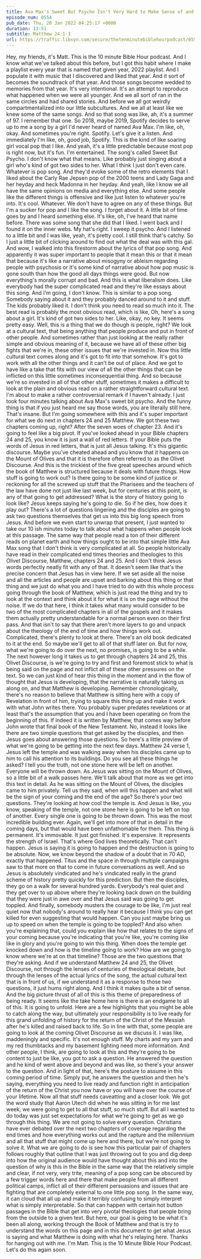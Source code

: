 ```yaml
---
title: Ava Max's Sweet But Psycho Isn't Very Hard to Make Sense of and the Olivet Discourse Is Pretty Manageable, Too
episode_num: 0554
pub_date: Thu, 20 Jan 2022 04:25:17 +0000
duration: 13:51
subtitle: Matthew 24:1-3
url: https://traffic.libsyn.com/secure/thetenminutebiblehourpodcast/0554_-_Ava_Maxs_Sweet_But_Psycho_Isnt_Very_Hard_to_Make_Sense_of_and_the_Olivet_Discourse_Is_Pretty_Managable_Too.mp3
---
```


 Hey, my friends, it's Matt. This is the 10 minute Bible Hour podcast. And I know what we've talked about this before, but I got this habit where I make a playlist every year that is named that given year, 2022 playlist. And I populate it with music that I discovered and liked that year. And it sort of becomes the soundtrack of that year. And those songs become wedded to memories from that year. It's very intentional. It's an attempt to reproduce what happened when we were all younger. And we all sort of ran in the same circles and had shared stories. And before we all got weirdly compartmentalized into our little subcultures. And we all at least like we knew some of the same songs. And so that song was like, ah, it's a summer of 97. I remember that one. So 2018, maybe 2019, Spotify decides to serve up to me a song by a girl I'd never heard of named Ava Max. I'm like, oh, okay. And sometimes you're right. Spotify. Let's give it a listen. And immediately I'm like, oh, good job, Spotify. This is the kind of like soaring girl vocal pop that I like. And yeah, it's a little predictable because most pop is right now, but it's fun. I'm entertained. The song's called Sweet But Psycho. I don't know what that means. Like probably just singing about a girl who's kind of got two sides to her. What I think I just don't even care. Whatever is pop song. And they'd evoke some of the retro elements that I liked about the Carly Rae Jepsen pop of the 2000 teens and Lady Gaga and her heyday and heck Madonna in her heyday. And yeah, like I know we all have the same opinions on media and everything else. And some people like the different things is offensive and like just listen to whatever you're into. It's cool. Whatever. We don't have to agree on any of these things. But I'm a sucker for pop and I like the song. I forget about it. A little bit of time goes by and I heard something else. It's like, oh, I've heard that name before. There was some song that she did that I liked. I went back and I found it on the inner webs. My hat's right. I sweep it psycho. And I listened to a little bit and I was like, yeah, it's pretty cool. I still think that's catchy. So I just a little bit of clicking around to find out what the deal was with this gal. And wow, I walked into this firestorm about the lyrics of that pop song. And apparently it was super important to people that it mean this or that it mean that because it's like a narrative about misogyny or ableism regarding people with psychosis or it's some kind of narrative about how pop music is gone south than how the good all days things were good. But now everything's morally corrupt and bad. And this is what liberalism does. Like everybody had the super complicated read and they're like essays about this song. And I'm going, I don't know. This is similar to a pop song. Somebody saying about it and they probably danced around to it and stuff. The kids probably liked it. I don't think you need to read so much into it. The best read is probably the most obvious read, which is like, Oh, here's a song about a girl. It's kind of got two sides to her. Like, okay, no key. It seems pretty easy. Well, this is a thing that we do though is people, right? We look at a cultural text, that being anything that people produce and put in front of other people. And sometimes rather than just looking at the really rather simple and obvious meaning of it, because we have all of these other big fights that we're in, these other issues that we're invested in. Now this little cultural text comes along and it's got to fit into that somehow. It's got to work with all the other things and it can't be out of place. And we got to have like a take that fits with our view of all the other things that can be inflicted on this little sometimes inconsequential thing. And so because we're so invested in all of that other stuff, sometimes it makes a difficult to look at the plain and obvious read on a rather straightforward cultural text. I'm about to make a rather controversial remark if I haven't already. I just took four minutes talking about Ava Max's sweet bit psycho. And the funny thing is that if you just heard me say those words, you are literally still here. That's insane. But I'm going somewhere with this and it's super important for what we do next in chapters 24 and 25 Matthew. We got these two chapters coming up, right? After the seven woes of chapter 23. And it's going to feel like a big pivot. If you've looked ahead in your Bible chapters 24 and 25, you know it is just a wall of red letters. If your Bible puts the words of Jesus in red letters, that is just all Jesus talking. It's this gigantic discourse. Maybe you've cheated ahead and you know that it happens on the Mount of Olives and that it is therefore often referred to as the Olivet Discourse. And this is the trickiest of the five great speeches around which the book of Matthew is structured because it deals with future things. How stuff is going to work out? Is there going to be some kind of justice or reckoning for all the screwed up stuff that the Pharisees and the teachers of the law have done not just like last week, but for centuries at this point, is any of that going to get addressed? What is the story of history going to look like? Jesus keeps saying he's going to die. So if he dies, how does it play out? There's a lot of questions lingering and the disciples are going to ask two questions themselves that get us into this big long speech from Jesus. And before we even start to unwrap that present, I just wanted to take our 10 ish minutes today to talk about what happens when people look at this passage. The same way that people read a ton of their different reads on planet earth and how things ought to be into that simple little Ava Max song that I don't think is very complicated at all. So people historically have read in their complicated end times theories and theologies to this Olivet Discourse, Matthew, chapters 24 and 25. And I don't think Jesus words perfectly neatly fit with any of that. It doesn't seem like that's the precise concern that Jesus has in view here. If we set aside all the noise and all the articles and people are upset and barking about this thing or that thing and we just do what you and I have tried to do with this whole process going through the book of Matthew, which is just read the thing and try to look at the context and think about it for what it is on the page without the noise. If we do that here, I think it takes what many would consider to be two of the most complicated chapters in all of the gospels and it makes them actually pretty understandable for a normal person even on their first pass. And that isn't to say that there aren't more layers to go and unpack about the theology of the end of time and how things work out. Complicated, there's plenty to look at there. There's an old book dedicated to it at the end. So maybe we'll get to all of that stuff later on. But for now, what we're going to do over the next, no promises, is going to be a while. The next however long it takes us to get through chapters 24 and 25, this Olivet Discourse, is we're going to try and first and foremost stick to what is being said on the page and not inflict all of these other pressures on the text. So we can just kind of hear this thing in the moment and in the flow of thought that Jesus is developing, that the narrative is naturally taking us along on, and that Matthew is developing. Remember chronologically, there's no reason to believe that Matthew is sitting here with a copy of Revelation in front of him, trying to square this thing up and make it work with what John writes there. You probably super predates revelations or at least that's the assumption that you and I have been operating on from the beginning of this. If indeed it is written by Matthew, that comes way before John wrote that final book of the New Testament. No, instead it looks like there are two simple questions that get asked by the disciples, and then Jesus goes about answering those questions. So here's a little preview of what we're going to be getting into the next few days. Matthew 24 verse 1, Jesus left the temple and was walking away when his disciples came up to him to call his attention to its buildings. Do you see all these things he asked? I tell you the truth, not one stone here will be left on another. Everyone will be thrown down. As Jesus was sitting on the Mount of Olives, so a little bit of a walk passes here. We'll talk about that more as we get into this text in detail. As he was sitting on the Mount of Olives, the disciples came to him privately. Tell us they said, when will this happen and what will be the sign of your coming and the end of the age? So there's your two questions. They're looking at how cool the temple is. And Jesus is like, you know, speaking of the temple, not one stone here is going to be left on top of another. Every single one is going to be thrown down. This was the most incredible building ever. Again, we'll get into more of that in detail in the coming days, but that would have been unfathomable for them. This thing is permanent. It's immovable. It just got finished. It's expensive. It represents the strength of Israel. That's where God lives theoretically. That can't happen. Jesus is saying it is going to happen and the destruction is going to be absolute. Now, we know beyond the shadow of a doubt that in 70 AD, exactly that happened. Titus and the space in through multiple campaigns saw to that more on that to come in future conversations as well. And so Jesus is absolutely vindicated and he's vindicated really in the grand scheme of history pretty quickly for this prediction. But then the disciples, they go on a walk for several hundred yards. Everybody's real quiet and they get over to up above where they're looking back down on the building that they were just in awe over and that Jesus said was going to get toppled. And finally, somebody musters the courage to be like, I'm just real quiet now that nobody's around to really hear it because I think you can get killed for even suggesting that would happen. Can you just maybe bring us up to speed on when the temple is going to be toppled? And also when you're explaining that, could you explain like how that relates to the signs of your coming because you're indicating that you're like, you're coming like like in glory and you're going to win this thing. When does the temple get knocked down and how is the timeline going to work? How are we going to know where we're at on that timeline? Those are the two questions that they're asking. And if we understand Matthew 24 and 25, the Olivet Discourse, not through the lenses of centuries of theological debate, but through the lenses of the actual lyrics of the song, the actual cultural text that is in front of us, if we understand it as a response to those two questions, it just hums right along. And I think it makes quite a bit of sense. And the big picture thrust of all of this is this theme of preparedness of being ready. It seems like the take home here is there is an endgame to all of this. It is going to unfold. Here are a few highlights that you might be able to catch along the way, but ultimately your responsibility is to live ready for this grand unfolding of history for the return of the Christ of the Messiah after he's killed and raised back to life. So in line with that, some people are going to look at the coming Olivet Discourse as we discuss it. I was like, maddeningly and specific. It's not enough stuff. My charts and my yarn and my red thumbtacks and my basement lighting need more information. And other people, I think, are going to look at this and they're going to be content to just be like, you got to ask a question. He answered the question and he kind of went above and beyond and was like, so there's your answer to the question. And in light of that, here's the posture to assume in this coming period of time. Simply put, he answers the question and then he's saying, everything you need to live ready and function right in anticipation of the return of the Christ you now have or you will have over the course of your lifetime. Now all that stuff needs caveatting and a closer look. We got the word study that Aaron Utech did when he was sitting in for me last week, we were going to get to all that stuff, so much stuff. But all I wanted to do today was just set expectations for what we're going to get as we go through this thing. We are not going to solve every question. Christians have ever debated over the next two chapters of coverage regarding the end times and how everything works out and the rapture and the millennium and all that stuff that might come up here and there, but we're not going to solve it. What we are going to do is see how this particular pair of chapters follows roughly that outline that I was just throwing out to you and dig deep into how the original audience would have thought about this and into the question of why is this in the Bible in the same way that the relatively simple and clear, if not very, very trite, meaning of a pop song can be obscured by a few trigger words here and there that make people from all different political camps, inflict all of their different persuasions and issues that are fighting that are completely external to one little pop song. In the same way, it can cloud that all up and make it terribly confusing to simply interpret what is simply interpretable. So that can happen with certain hot button passages in the Bible that get into very pivotal theologies that people bring from the outside to a given text. But here, our goal is going to be what it's been all along, working through the Book of Matthew and that is try to understand the words on this page and in this document to get what Jesus is saying and what Matthew is doing with what he's relaying here. Thanks for hanging out with me. I'm Matt. This is the 10 Minute Bible Hour Podcast. Let's do this again soon.
